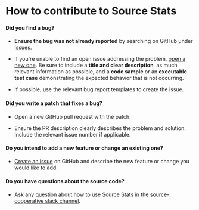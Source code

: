 # How to contribute to Source Stats

#### **Did you find a bug?**

* **Ensure the bug was not already reported** by searching on GitHub under [Issues](https://github.com/source-cooperative/source-stats/issues).

* If you're unable to find an open issue addressing the problem, [open a new one](https://github.com/source-cooperative/source-stats/issues/new). Be sure to include a **title and clear description**, as much relevant information as possible, and a **code sample** or an **executable test case** demonstrating the expected behavior that is not occurring.

* If possible, use the relevant bug report templates to create the issue.

#### **Did you write a patch that fixes a bug?**

* Open a new GitHub pull request with the patch.

* Ensure the PR description clearly describes the problem and solution. Include the relevant issue number if applicable.

#### **Do you intend to add a new feature or change an existing one?**

* [Create an issue](https://github.com/source-cooperative/source-stats/issues/new) on GitHub and describe the new feature or change you would like to add.

#### **Do you have questions about the source code?**

* Ask any question about how to use Source Stats in the [source-cooperative slack channel](https://join.slack.com/t/sourcecoop/shared_invite/zt-212sakf1j-fONCD4lZ_v2HP2PDpTr2dw). 